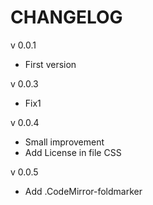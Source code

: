 # CHANGELOG

v 0.0.1

* First version

v 0.0.3

* Fix1

v 0.0.4

* Small improvement
* Add License in file CSS

v 0.0.5

* Add .CodeMirror-foldmarker